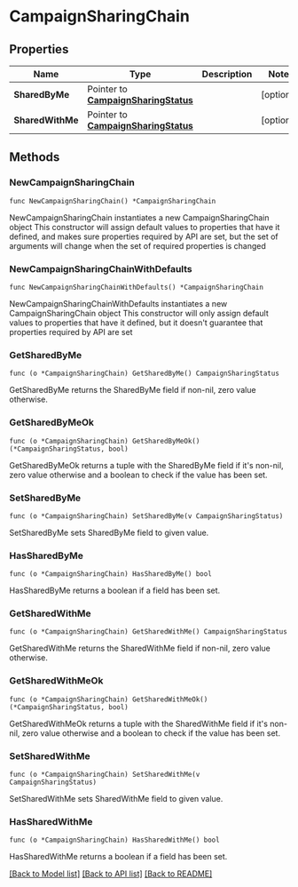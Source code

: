 # CampaignSharingChain

## Properties

Name | Type | Description | Notes
------------ | ------------- | ------------- | -------------
**SharedByMe** | Pointer to [**CampaignSharingStatus**](CampaignSharingStatus.md) |  | [optional] 
**SharedWithMe** | Pointer to [**CampaignSharingStatus**](CampaignSharingStatus.md) |  | [optional] 

## Methods

### NewCampaignSharingChain

`func NewCampaignSharingChain() *CampaignSharingChain`

NewCampaignSharingChain instantiates a new CampaignSharingChain object
This constructor will assign default values to properties that have it defined,
and makes sure properties required by API are set, but the set of arguments
will change when the set of required properties is changed

### NewCampaignSharingChainWithDefaults

`func NewCampaignSharingChainWithDefaults() *CampaignSharingChain`

NewCampaignSharingChainWithDefaults instantiates a new CampaignSharingChain object
This constructor will only assign default values to properties that have it defined,
but it doesn't guarantee that properties required by API are set

### GetSharedByMe

`func (o *CampaignSharingChain) GetSharedByMe() CampaignSharingStatus`

GetSharedByMe returns the SharedByMe field if non-nil, zero value otherwise.

### GetSharedByMeOk

`func (o *CampaignSharingChain) GetSharedByMeOk() (*CampaignSharingStatus, bool)`

GetSharedByMeOk returns a tuple with the SharedByMe field if it's non-nil, zero value otherwise
and a boolean to check if the value has been set.

### SetSharedByMe

`func (o *CampaignSharingChain) SetSharedByMe(v CampaignSharingStatus)`

SetSharedByMe sets SharedByMe field to given value.

### HasSharedByMe

`func (o *CampaignSharingChain) HasSharedByMe() bool`

HasSharedByMe returns a boolean if a field has been set.

### GetSharedWithMe

`func (o *CampaignSharingChain) GetSharedWithMe() CampaignSharingStatus`

GetSharedWithMe returns the SharedWithMe field if non-nil, zero value otherwise.

### GetSharedWithMeOk

`func (o *CampaignSharingChain) GetSharedWithMeOk() (*CampaignSharingStatus, bool)`

GetSharedWithMeOk returns a tuple with the SharedWithMe field if it's non-nil, zero value otherwise
and a boolean to check if the value has been set.

### SetSharedWithMe

`func (o *CampaignSharingChain) SetSharedWithMe(v CampaignSharingStatus)`

SetSharedWithMe sets SharedWithMe field to given value.

### HasSharedWithMe

`func (o *CampaignSharingChain) HasSharedWithMe() bool`

HasSharedWithMe returns a boolean if a field has been set.


[[Back to Model list]](../README.md#documentation-for-models) [[Back to API list]](../README.md#documentation-for-api-endpoints) [[Back to README]](../README.md)


